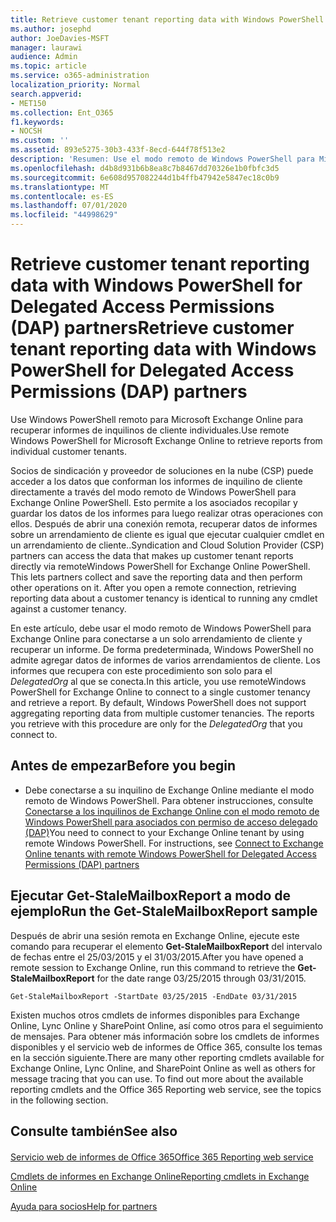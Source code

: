 ```yaml
---
title: Retrieve customer tenant reporting data with Windows PowerShell for Delegated Access Permissions (DAP) partners
ms.author: josephd
author: JoeDavies-MSFT
manager: laurawi
audience: Admin
ms.topic: article
ms.service: o365-administration
localization_priority: Normal
search.appverid:
- MET150
ms.collection: Ent_O365
f1.keywords:
- NOCSH
ms.custom: ''
ms.assetid: 893e5275-30b3-433f-8ecd-644f78f513e2
description: 'Resumen: Use el modo remoto de Windows PowerShell para Microsoft Exchange Online para recuperar informes de inquilinos de cliente individuales.'
ms.openlocfilehash: d4b8d931b6b8ea8c7b8467dd70326e1b0fbfc3d5
ms.sourcegitcommit: 6e608d957082244d1b4ffb47942e5847ec18c0b9
ms.translationtype: MT
ms.contentlocale: es-ES
ms.lasthandoff: 07/01/2020
ms.locfileid: "44998629"
---
```

# <a name="retrieve-customer-tenant-reporting-data-with-windows-powershell-for-delegated-access-permissions-dap-partners"></a><span data-ttu-id="86a8d-103">Retrieve customer tenant reporting data with Windows PowerShell for Delegated Access Permissions (DAP) partners</span><span class="sxs-lookup"><span data-stu-id="86a8d-103">Retrieve customer tenant reporting data with Windows PowerShell for Delegated Access Permissions (DAP) partners</span></span>

<span data-ttu-id="86a8d-104">Use Windows PowerShell remoto para Microsoft Exchange Online para recuperar informes de inquilinos de cliente individuales.</span><span class="sxs-lookup"><span data-stu-id="86a8d-104">Use remote Windows PowerShell for Microsoft Exchange Online to retrieve reports from individual customer tenants.</span></span>
  
<span data-ttu-id="86a8d-p101">Socios de sindicación y proveedor de soluciones en la nube (CSP) puede acceder a los datos que conforman los informes de inquilino de cliente directamente a través del modo remoto de Windows PowerShell para Exchange Online PowerShell. Esto permite a los asociados recopilar y guardar los datos de los informes para luego realizar otras operaciones con ellos. Después de abrir una conexión remota, recuperar datos de informes sobre un arrendamiento de cliente es igual que ejecutar cualquier cmdlet en un arrendamiento de cliente..</span><span class="sxs-lookup"><span data-stu-id="86a8d-p101">Syndication and Cloud Solution Provider (CSP) partners can access the data that makes up customer tenant reports directly via remoteWindows PowerShell for Exchange Online PowerShell. This lets partners collect and save the reporting data and then perform other operations on it. After you open a remote connection, retrieving reporting data about a customer tenancy is identical to running any cmdlet against a customer tenancy.</span></span>
  
<span data-ttu-id="86a8d-p102">En este artículo, debe usar el modo remoto de Windows PowerShell para Exchange Online para conectarse a un solo arrendamiento de cliente y recuperar un informe. De forma predeterminada, Windows PowerShell no admite agregar datos de informes de varios arrendamientos de cliente. Los informes que recupera con este procedimiento son solo para el  _DelegatedOrg_ al que se conecta.</span><span class="sxs-lookup"><span data-stu-id="86a8d-p102">In this article, you use remoteWindows PowerShell for Exchange Online to connect to a single customer tenancy and retrieve a report. By default, Windows PowerShell does not support aggregating reporting data from multiple customer tenancies. The reports you retrieve with this procedure are only for the  _DelegatedOrg_ that you connect to.</span></span>
  
 
## <a name="before-you-begin"></a><span data-ttu-id="86a8d-111">Antes de empezar</span><span class="sxs-lookup"><span data-stu-id="86a8d-111">Before you begin</span></span>

- <span data-ttu-id="86a8d-p103">Debe conectarse a su inquilino de Exchange Online mediante el modo remoto de Windows PowerShell. Para obtener instrucciones, consulte [Conectarse a los inquilinos de Exchange Online con el modo remoto de Windows PowerShell para asociados con permiso de acceso delegado (DAP)](connect-to-exchange-online-tenants-with-remote-windows-powershell-for-delegated.md)</span><span class="sxs-lookup"><span data-stu-id="86a8d-p103">You need to connect to your Exchange Online tenant by using remote Windows PowerShell. For instructions, see [Connect to Exchange Online tenants with remote Windows PowerShell for Delegated Access Permissions (DAP) partners](connect-to-exchange-online-tenants-with-remote-windows-powershell-for-delegated.md)</span></span>
    
## <a name="run-the-get-stalemailboxreport-sample"></a><span data-ttu-id="86a8d-114">Ejecutar Get-StaleMailboxReport a modo de ejemplo</span><span class="sxs-lookup"><span data-stu-id="86a8d-114">Run the Get-StaleMailboxReport sample</span></span>

<span data-ttu-id="86a8d-115">Después de abrir una sesión remota en Exchange Online, ejecute este comando para recuperar el elemento **Get-StaleMailboxReport** del intervalo de fechas entre el 25/03/2015 y el 31/03/2015.</span><span class="sxs-lookup"><span data-stu-id="86a8d-115">After you have opened a remote session to Exchange Online, run this command to retrieve the **Get-StaleMailboxReport** for the date range 03/25/2015 through 03/31/2015.</span></span>
  
```
Get-StaleMailboxReport -StartDate 03/25/2015 -EndDate 03/31/2015
```

<span data-ttu-id="86a8d-p104">Existen muchos otros cmdlets de informes disponibles para Exchange Online, Lync Online y SharePoint Online, así como otros para el seguimiento de mensajes. Para obtener más información sobre los cmdlets de informes disponibles y el servicio web de informes de Office 365, consulte los temas en la sección siguiente.</span><span class="sxs-lookup"><span data-stu-id="86a8d-p104">There are many other reporting cmdlets available for Exchange Online, Lync Online, and SharePoint Online as well as others for message tracing that you can use. To find out more about the available reporting cmdlets and the Office 365 Reporting web service, see the topics in the following section.</span></span>
  
## <a name="see-also"></a><span data-ttu-id="86a8d-118">Consulte también</span><span class="sxs-lookup"><span data-stu-id="86a8d-118">See also</span></span>

#### 

[<span data-ttu-id="86a8d-119">Servicio web de informes de Office 365</span><span class="sxs-lookup"><span data-stu-id="86a8d-119">Office 365 Reporting web service</span></span>](https://go.microsoft.com/fwlink/p/?LinkId=532777)
  
[<span data-ttu-id="86a8d-120">Cmdlets de informes en Exchange Online</span><span class="sxs-lookup"><span data-stu-id="86a8d-120">Reporting cmdlets in Exchange Online</span></span>](https://go.microsoft.com/fwlink/p/?LinkId=526430)
  
[<span data-ttu-id="86a8d-121">Ayuda para socios</span><span class="sxs-lookup"><span data-stu-id="86a8d-121">Help for partners</span></span>](https://go.microsoft.com/fwlink/p/?LinkID=533477)

